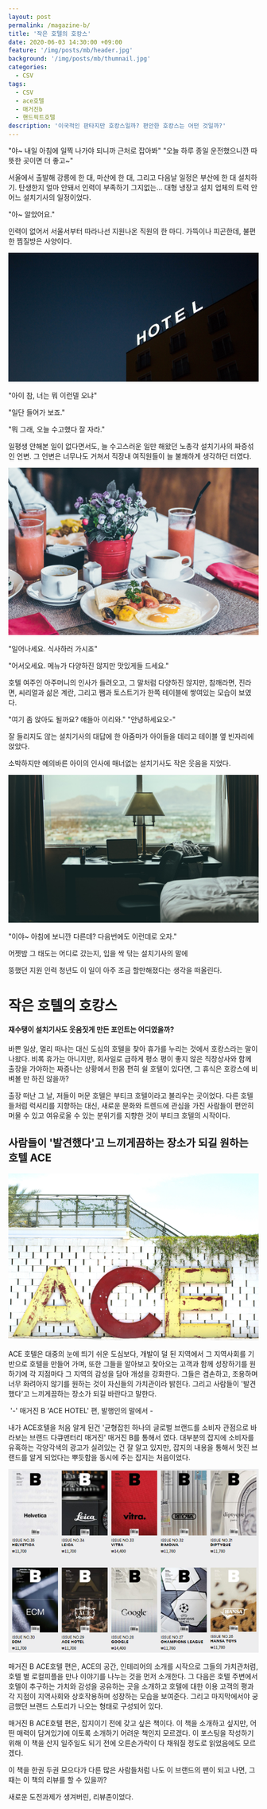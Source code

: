 ```yaml
---
layout: post
permalink: /magazine-b/
title: '작은 호텔의 호캉스'
date: 2020-06-03 14:30:00 +09:00
feature: '/img/posts/mb/header.jpg'
background: '/img/posts/mb/thumnail.jpg'
categories:
  - CSV
tags:
  - CSV
  - ace호텔
  - 매거진b
  - 핸드픽트호텔
description: '이국적인 판타지만 호캉스일까? 편안한 호캉스는 어떤 것일까?'
---
```


"야~ 내일 아침에 일찍 나가야 되니까 근처로 잡아봐"
"오늘 하루 종일 운전했으니깐 따뜻한 곳이면 더 좋고~"

 서울에서 출발해 강릉에 한 대, 마산에 한 대, 그리고 다음날 일정은 부산에 한 대 설치하기. 
 탄생한지 얼마 안돼서 인력이 부족하기 그지없는...
 대형 냉장고 설치 업체의 트럭 안 어느 설치기사의 일정이었다. 

"아~ 알았어요." 

인력이 없어서 서울서부터 따라나선 지원나온 직원의 한 마디. 
가뜩이나 피곤한데, 불편한 찜질방은 사양이다. 

![호텔](/img/posts/mb/01.jpg)

"아이 참, 너는 뭐 이런델 오냐"

"일단 들어가 보죠."

"뭐 그래, 오늘 수고했다 잘 자라."

일평생 안해본 일이 없다면서도, 늘 수고스러운 일만 해왔던 노총각 설치기사의 짜증섞인 언변.
그 언변은 너무나도 거쳐서 직장내 여직원들이 늘 불쾌하게 생각하던 터였다. 

![호텔](/img/posts/mb/04.jpg)

"일어나세요. 식사하러 가시죠"



"어서오세요. 메뉴가 다양하진 않지만 맛있게들 드세요."

호텔 여주인 아주머니의 인사가 들려오고, 그 말처럼 다양하진 않지만, 
참깨라면, 진라면, 씨리얼과 삶은 계란, 그리고 쨈과 토스트기가 한쪽 테이블에 쌓여있는 모습이 보였다. 

"여기 좀 앉아도 될까요? 얘들아 이리와." 
"안녕하세요오-"

잘 들리지도 않는 설치기사의 대답에 한 아줌마가 아이들을 데리고 테이블 옆 빈자리에 앉았다. 

소박하지만 예의바른 아이의 인사에 매너없는 설치기사도 작은 웃음을 지었다. 

![호텔](/img/posts/mb/03.jpg)

"이야~ 아침에 보니깐 다른데? 다음번에도 이런데로 오자."

어젯밤 그 태도는 어디로 갔는지, 입을 싹 닦는 설치기사의 말에

뚱했던 지원 인력 청년도 이 일이 아주 조금 할만해졌다는 생각을 떠올린다. 



# 작은 호텔의 호캉스

#### 재수탱이 설치기사도 웃음짓게 만든 포인트는 어디였을까?

 바쁜 일상, 멀리 떠나는 대신 도심의 호텔을 찾아 휴가를 누리는 것에서 호캉스라는 말이 나왔다. 비록 휴가는 아니지만, 회사일로 급하게 평소 평이 좋지 않은 직장상사와 함께 출장을 가야하는 짜증나는 상황에서 한몸 편히 쉴 호텔이 있다면, 그 휴식은 호캉스에 비벼볼 만 하진 않을까?

 출장 떠난 그 날, 저들이 머문 호텔은 부티크 호텔이라고 불리우는 곳이었다. 다른 호텔들처럼 럭셔리를 지향하는 대신, 새로운 문화와 트렌드에 관심을 가진 사람들이 편안히 머물 수 있고 여유로울 수 있는 분위기를 지향한 것이 부티크 호텔의 시작이다. 

 

## 사람들이 '발견했다'고 느끼게끔하는 장소가 되길 원하는 호텔 ACE

 ![ACE호텔](/img/posts/mb/05.jpg)

 ACE 호텔은 대중의 눈에 띄기 쉬운 도심보다, 개발이 덜 된 지역에서 그 지역사회를 기반으로 호텔을 만들어 가며, 또한 그들을 알아보고 찾아오는 고객과 함께 성장하기를 원하기에 각 지점마다 그 지역의 감성을 담아 개성을 강화한다. 그들은 겸손하고, 조용하며 너무 화려아지 않기를 원하는 것이 자신들의 가치관이라 밝힌다. 그리고 사람들이 '발견했다'고 느끼게끔하는 장소가 되길 바란다고 말한다. 

​	'-' 매거진 B 'ACE HOTEL' 편, 발행인의 말에서 -



 내가 ACE호텔을 처음 알게 된건 '균형잡힌 하나의 글로벌 브랜드를 소비자 관점으로 바라보는 브랜드 다큐맨터리 매거진' 매거진 B를 통해서 였다. 대부분의 잡지에 소비자를 유혹하는 각양각색의 광고가 실려있는 건 잘 알고 있지만, 잡지의 내용을 통해서 멋진 브랜드를 알게 되었다는 뿌듯함을 동시에 주는 잡지는 처음이었다. 

 ![매거진B](/img/posts/mb/06.png)

 매거진 B ACE호텔 편은, ACE의 공간, 인테리어의 소개를 시작으로 그들의 가치관처럼, 호텔 별 로컬피플을 만나 이야기를 나누는 것을 먼저 소개한다. 그 다음은 호텔 주변에서 호텔이 추구하는 가치와 감성을 공유하는 곳을 소개하고 호텔에 대한 이용 고객의 평과 각 지점이 지역사회와 상호작용하며 성장하는 모습을 보여준다. 그리고 마지막에서야 궁금했던 브랜드 스토리가 나오는 형태로 구성되어 있다.  

 매거진 B ACE호텔 편은, 잡지이기 전에 갖고 싶은 책이다. 이 책을 소개하고 싶지만, 어떤 매력이 담겨있기에 이토록 소개하기 어려운 책인지 모르겠다. 이 포스팅을 작성하기 위해 이 책을 산지 일주일도 되기 전에 오른손가락이 다 채워질 정도로 읽었음에도 모르겠다.

 이 책을 한권 두권 모으다가 다른 많은 사람들처럼 나도 이 브랜드의 팬이 되고 나면, 그때는 이 책의 리뷰를 할 수 있을까? 

새로운 도전과제가 생겨버린, 리뷰존이었다. 



